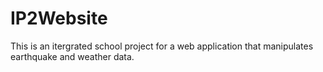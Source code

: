 # IP2Website
This is an itergrated school project for a web application that manipulates earthquake and weather data. 
